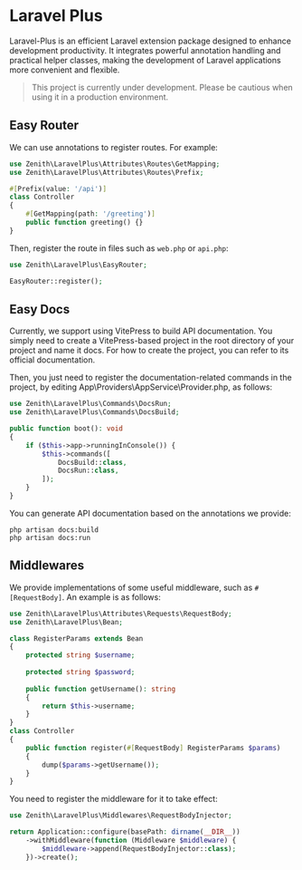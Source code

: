 # Laravel Plus

Laravel-Plus is an efficient Laravel extension package designed to enhance development productivity. It integrates powerful annotation handling and practical helper classes, making the development of Laravel applications more convenient and flexible.

> This project is currently under development. Please be cautious when using it in a production environment.

## Easy Router

We can use annotations to register routes. For example:
```php
use Zenith\LaravelPlus\Attributes\Routes\GetMapping;
use Zenith\LaravelPlus\Attributes\Routes\Prefix;

#[Prefix(value: '/api')]
class Controller
{
    #[GetMapping(path: '/greeting')]
    public function greeting() {}
}
```
Then, register the route in files such as `web.php` or `api.php`:
```php
use Zenith\LaravelPlus\EasyRouter;

EasyRouter::register();
```

## Easy Docs

Currently, we support using VitePress to build API documentation. You simply need to create a VitePress-based project in the root directory of your project and name it docs. For how to create the project, you can refer to its official documentation.

Then, you just need to register the documentation-related commands in the project, by editing App\Providers\AppService\Provider.php, as follows:
```php
use Zenith\LaravelPlus\Commands\DocsRun;
use Zenith\LaravelPlus\Commands\DocsBuild;

public function boot(): void
{
    if ($this->app->runningInConsole()) {
        $this->commands([
            DocsBuild::class,
            DocsRun::class,            
        ]);
    }
}
```
You can generate API documentation based on the annotations we provide:
```shell
php artisan docs:build
php artisan docs:run
```

## Middlewares

We provide implementations of some useful middleware, such as `#[RequestBody]`. An example is as follows:
```php
use Zenith\LaravelPlus\Attributes\Requests\RequestBody;
use Zenith\LaravelPlus\Bean;

class RegisterParams extends Bean
{
    protected string $username;
    
    protected string $password;
   
    public function getUsername(): string
    {
        return $this->username; 
    }
}
class Controller
{
    public function register(#[RequestBody] RegisterParams $params)
    {
        dump($params->getUsername());
    }
}
```
You need to register the middleware for it to take effect:
```php
use Zenith\LaravelPlus\Middlewares\RequestBodyInjector;

return Application::configure(basePath: dirname(__DIR__))
    ->withMiddleware(function (Middleware $middleware) {
        $middleware->append(RequestBodyInjector::class);        
    })->create();
```


